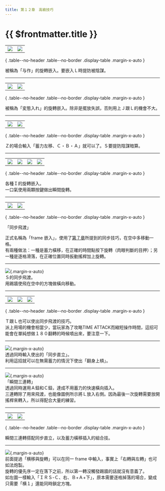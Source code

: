 ```yaml
---
title: 第１２章　高級技巧
---
```


# {{ $frontmatter.title }}

|      |      |
| :--: | :--: |
| ![](/img/12/01.gif) | ![](/img/12/02.gif) |

{ .table--no-header .table--no-border .display-table .margin-x-auto }

被稱為「与作」的旋轉嵌入。要嵌入Ｌ時提防被陰謀。  

---

|      |      |
| :--: | :--: |
| ![](/img/12/03.gif) | ![](/img/12/04.gif) |

{ .table--no-header .table--no-border .display-table .margin-x-auto }

被稱為「変態入れ」的旋轉嵌入。除非是擺放失誤，否則用上Ｊ跟Ｌ的機會不大。  

---

|      |      |
| :--: | :--: |
| ![](/img/12/05.gif) | ![](/img/12/06.gif) |

{ .table--no-header .table--no-border .display-table .margin-x-auto }

Ｚ的場合輸入「蓄力左移、Ｃ・Ｂ・Ａ」就可以了。Ｓ要提防陰謀暗算。   

---

|      |      |      |      |
| :--: | :--: | :--: | :--: |
| ![](/img/12/09.gif) | ![](/img/12/10.gif) | ![](/img/12/11.gif) | ![](/img/12/12.gif) | 

{ .table--no-header .table--no-border .display-table .margin-x-auto }

各種Ｉ的旋轉嵌入。  
一口氣使用兩顆按鍵做出瞬間旋轉。  

---

|      |      |
| :--: | :--: |
| ![](/img/12/13.gif) | ![](/img/12/18.gif) |

{ .table--no-header .table--no-border .display-table .margin-x-auto }

「同步飛渡」  

正式名稱為「frame 嵌入」，使用了[第７章](./7.md)所提到的同步技巧，在空中多移動一格。  
有兩種做法：一種是蓄力橫移，在正確的時間點按下旋轉（肉眼判斷的目押）；另一種是逐格滑落，在正確位置同時扳動搖桿加上旋轉。   

---

![](/img/12/14.gif){.margin-x-auto}  
Ｓ的同步飛渡。  
用踢牆使飛在空中的方塊做橫向移動。  

---

|      |      |      |
| :--: | :--: | :--: |
| ![](/img/12/15.gif) | ![](/img/12/16.gif) | ![](/img/12/17.gif) |

{ .table--no-header .table--no-border .display-table .margin-x-auto }

Ｔ跟Ｌ也可以使出同步飛渡的技巧。  
派上用場的機會相當少，當玩家為了攻略TIME ATTACK而縮短操作時間，這招可能會在單純想做１８０翻轉的時候噴出來，要注意一下。  

---

![](/img/12/19.gif){.margin-x-auto}  
透過同時輸入使出的「同步直立」。  
利用這招就可以在無需蓄力的情況下使出「翻身上槓」。  

---

![](/img/12/20.gif){.margin-x-auto}  
「瞬間三連轉」  
透過同時運用Ａ鈕和Ｃ鈕，達成不用蓄力的快速橫向插入。  
三連轉除了用來飛渡，也能像圖例所示將Ｌ放入右側。因為最後一次旋轉需要放開搖桿來轉入，所以得配合大量的練習。  

---

|      |      |
| :--: | :--: |
| ![](/img/12/21.gif) | ![](/img/12/22.gif) |

{ .table--no-header .table--no-border .display-table .margin-x-auto }

瞬間三連轉搭配同步直立，以及蓄力橫移插入的組合技。  

---

![](/img/12/23.gif){.margin-x-auto}  
前面提過「横移與旋轉」可以在同一 frame 中輸入，事實上「右轉與左轉」也可如法炮製。  
旋轉的優先序一定在落下之前，所以第一轉沒觸發踢牆的話就沒有意義了。  
如左圖一樣輸入「ＩＲＳ-Ｃ、右、Ｂ+Ａ+下」，原本需要逐格掉落的場合，變成只需要「横１」還能同時鎖定方塊。  
